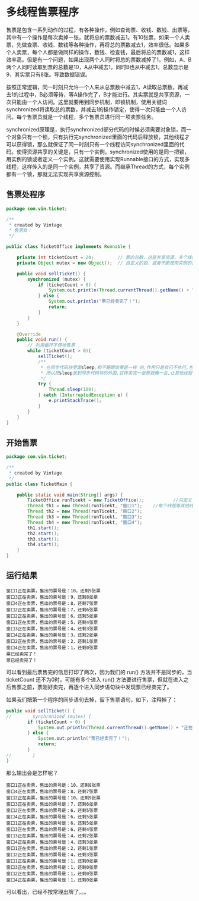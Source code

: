 # 多线程售票程序

售票是包含一系列动作的过程，有各种操作，例如查询票、收钱、数钱、出票等，其中有一个操作是每次卖掉一张，就将总的票数减去1。有10张票，如果一个人卖票，先做查票、收钱、数钱等各种操作，再将总的票数减去1，效率很低。如果多个人卖票，每个人都是做同样的操作，数钱、检查钱，最后将总的票数减1，这样效率高。但是有一个问题，如果出现两个人同时将总的票数减掉了1，例如，A、B两个人同时读取到票的总数是10，A从中减去1，同时B也从中减去1，总数显示是9，其实票只有8张。导致数据错误。

按照正常逻辑，同一时刻只允许一个人来从总票数中减去1，A读取总票数，再减去1的过程中，B必须等待，等A操作完了，B才能进行。其实票就是共享资源，一次只能由一个人访问。这里就要用到同步机制，即锁机制，使用关键词synchronized将读取总的票数，并减去1的操作锁定，使得一次只能由一个人访问。每个售票员就是一个线程，多个售票员进行同一项卖票任务。

synchronized原理是，执行synchronized部分代码的时候必须需要对象锁，而一个对象只有一个锁，只有执行完synchronized里面的代码后释放锁，其他线程才可以获得锁，那么就保证了同一时刻只有一个线程访问synchronized里面的代码。使得资源共享的关键是，只有一个实例，synchronized使用的是同一把锁，用实例的锁或者定义一个实例。这就需要使用实现Runnable接口的方式，实现多线程，这样传入的是同一个实例，共享了资源。而继承Thread的方式，每个实例都有一个锁，那就无法实现共享资源控制。

## 售票处程序

```java
package com.vin.ticket;

/**
 * created by Vintage
 * 售票处：
 */

public class TicketOffice implements Runnable {

    private int ticketCount = 20;         // 票的总数，这是共享资源，多个线程会访问
    private Object mutex = new Object();  // 自定义的锁，或者干脆使用实例的锁

    public void sellTicket() {
        synchronized (mutex) {
            if (ticketCount > 0) {
                System.out.println(Thread.currentThread().getName() + "正在卖票，售出的票号是："+ticketCount+"，还剩" + --ticketCount + "张票");
            } else {
                System.out.println("票已经卖完了！");
                return;
            }
        }
    }

    @Override
    public void run() {
        // 利用循环不停地售票
        while (ticketCount > 0){
            sellTicket();
            /**
             * 在同步代码块里面sleep,和不睡眠效果是一样 的,作用只是自已不执行,也不让线程执行。sleep不释放锁，而是抱着sleep。其他线程拿不到锁，也不能执行同步代码。wait()可以释放锁
             * 所以把sleep放到同步代码块的外面,这样卖完一张票就睡一会,让其他线程再卖,这样所有的线程都可以卖票
             */
            try {
                Thread.sleep(100);
            } catch (InterruptedException e) {
                e.printStackTrace();
            }
        }
    }
}

```

## 开始售票

```java
package com.vin.ticket;

/**
 * created by Vintage
 */
public class TicketMain {

    public static void main(String[] args) {
        TicketOffice runTicekt = new TicketOffice();           //只定义了一个实例，这就只有一个Object mutex = new Object()，即一个锁。
        Thread th1 = new Thread(runTicekt, "窗口1");    //每个线程等其他线程释放该锁后，才能执行
        Thread th2 = new Thread(runTicekt, "窗口2");
        Thread th3 = new Thread(runTicekt, "窗口3");
        Thread th4 = new Thread(runTicekt, "窗口4");
        th1.start();
        th2.start();
        th3.start();
        th4.start();
    }
}
```

## 运行结果

```language
窗口1正在卖票，售出的票号是：10，还剩9张票
窗口3正在卖票，售出的票号是：9，还剩8张票
窗口4正在卖票，售出的票号是：8，还剩7张票
窗口2正在卖票，售出的票号是：7，还剩6张票
窗口2正在卖票，售出的票号是：6，还剩5张票
窗口1正在卖票，售出的票号是：5，还剩4张票
窗口3正在卖票，售出的票号是：4，还剩3张票
窗口4正在卖票，售出的票号是：3，还剩2张票
窗口2正在卖票，售出的票号是：2，还剩1张票
窗口4正在卖票，售出的票号是：1，还剩0张票
票已经卖完了！
票已经卖完了！
```

可以看到最后票售完的信息打印了两次，因为我们的 run() 方法并不是同步的，当 ticketCount 还不为0时，可能有多个进入 run() 方法要进行售票，但就在进入之后售票之前，票刚好卖完，再逐个进入同步语句块中发现票已经卖完了。

如果我们把第一个程序的同步语句去掉，留下售票语句，如下，注释掉了：

```java
public void sellTicket() {
//        synchronized (mutex) {
        if (ticketCount > 0) {
            System.out.println(Thread.currentThread().getName() + "正在卖票，售出的票号是："+ticketCount+"，还剩" + --ticketCount + "张票");
        } else {
            System.out.println("票已经卖完了！");
            return;
        }
//        }
}
```

那么输出会是怎样呢？

```language
窗口1正在卖票，售出的票号是：10，还剩8张票
窗口4正在卖票，售出的票号是：8，还剩7张票
窗口2正在卖票，售出的票号是：10，还剩9张票
窗口3正在卖票，售出的票号是：7，还剩6张票
窗口2正在卖票，售出的票号是：6，还剩5张票
窗口4正在卖票，售出的票号是：6，还剩5张票
窗口1正在卖票，售出的票号是：6，还剩5张票
窗口3正在卖票，售出的票号是：6，还剩4张票
窗口3正在卖票，售出的票号是：4，还剩2张票
窗口4正在卖票，售出的票号是：4，还剩3张票
窗口1正在卖票，售出的票号是：2，还剩1张票
窗口2正在卖票，售出的票号是：4，还剩3张票
窗口1正在卖票，售出的票号是：1，还剩0张票
窗口3正在卖票，售出的票号是：1，还剩0张票
窗口2正在卖票，售出的票号是：1，还剩0张票
窗口4正在卖票，售出的票号是：1，还剩0张票
```

可以看出，已经不按常理出牌了。。。